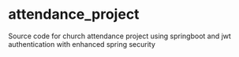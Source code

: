 # attendance_project
Source code for church attendance project using springboot and jwt authentication with enhanced spring security
